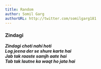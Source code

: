 ```yaml
---
title: Random
author: Somil Garg
authorURL: http://twitter.com/somilgarg181 
---
```


### Zindagi
<!--truncate--> 

 **_Zindagi choti nahi hoti_**  
 **_Log jeena der se shure karte hai_**  
 **_Jab tak raaste samjh aate hai_**  
 **_Tab tak lautne ka waqt ho jata hai_**